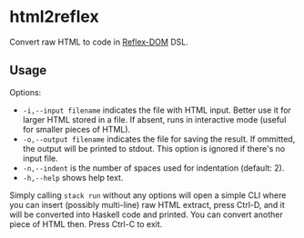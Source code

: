 # html2reflex

Convert raw HTML to code in [Reflex-DOM](https://hackage.haskell.org/package/reflex-dom) DSL.

## Usage

Options:
- `-i,--input filename` indicates the file with HTML input.
    Better use it for larger HTML stored in a file. If absent, runs in
    interactive mode (useful for smaller pieces of HTML).
- `-o,--output filename` indicates the file for saving the result.
    If ommitted, the output will be printed to stdout. This option is ignored
    if there's no input file.
- `-n,--indent` is the number of spaces used for indentation (default: 2).
- `-h,--help` shows help text.


Simply calling `stack run` without any options will open a simple CLI where
you can insert (possibly multi-line) raw HTML extract, press Ctrl-D, and it
will be converted into Haskell code and printed. You can convert another piece
of HTML then. Press Ctrl-C to exit.
